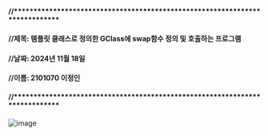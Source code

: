 #### //****************************************************************************
#### //제목: 템플릿 클래스로 정의한 GClass에 swap함수 정의 및 호출하는 프로그램
#### //날짜: 2024년 11월 18일
#### //이름: 2101070 이정인
#### //****************************************************************************


![image](https://github.com/user-attachments/assets/a5da99c0-d0a1-4c31-b0ae-735cf4e2a149)
